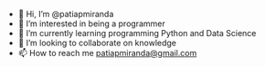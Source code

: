 - 👋 Hi, I’m @patiapmiranda
- 👀 I’m interested in being a programmer
- 🌱 I’m currently learning programming Python and Data Science 
- 💞️ I’m looking to collaborate on knowledge
- 📫 How to reach me patiapmiranda@gmail.com

<!---
patiapmiranda/patiapmiranda is a ✨ special ✨ repository because its `README.md` (this file) appears on your GitHub profile.
You can click the Preview link to take a look at your changes.
--->
